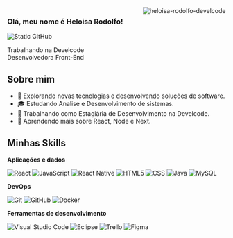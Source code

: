 <img align='right' src="https://github-readme-stats.vercel.app/api?username=heloisa-rodolfo-develcode&show_icons=true&title_color=783c00&text_color=af552e&icon_color=783c00&bg_color=f8efd4&cache_seconds=2300" alt="heloisa-rodolfo-develcode">

### Olá, meu nome é Heloisa Rodolfo!

<img src="https://img.shields.io/static/v1?label=Overview&message=Heloisa Rodolfo&color=f8efd4&style=for-the-badge&logo=GitHub" alt="Static GitHub">

<p>Trabalhando na Develcode<br/> Desenvolvedora Front-End</p>


## Sobre mim

- 🤔 Explorando novas tecnologias e desenvolvendo soluções de software.
- 🎓 Estudando Analise e Desenvolvimento de sistemas.
- 💼 Trabalhando como Estagiária de Desenvolvimento na Develcode.
- 🌱 Aprendendo mais sobre React, Node e Next.

## Minhas Skills

**Aplicações e dados**

![React](https://img.shields.io/badge/-React-333333?style=flat&logo=react)
![JavaScript](https://img.shields.io/badge/-JavaScript-333333?style=flat&logo=javascript)
![React Native](https://img.shields.io/badge/-React%20Native-333333?style=flat&logo=react)
![HTML5](https://img.shields.io/badge/-HTML5-333333?style=flat&logo=HTML5)
![CSS](https://img.shields.io/badge/-CSS-333333?style=flat&logo=CSS3&logoColor=1572B6)
![Java](https://img.shields.io/badge/-Java-333333?style=flat&logo=Java&logoColor=007396)
![MySQL](https://img.shields.io/badge/-MySQL-333333?style=flat&logo=mysql)

**DevOps**

![Git](https://img.shields.io/badge/-Git-333333?style=flat&logo=git)
![GitHub](https://img.shields.io/badge/-GitHub-333333?style=flat&logo=github)
![Docker](https://img.shields.io/badge/-Docker-333333?style=flat&logo=docker)

**Ferramentas de desenvolvimento**

![Visual Studio Code](https://img.shields.io/badge/-Visual%20Studio%20Code-333333?style=flat&logo=visual-studio-code&logoColor=007ACC)
![Eclipse](https://img.shields.io/badge/-Eclipse-333333?style=flat&logo=eclipse-ide&logoColor=2C2255)
![Trello](https://img.shields.io/badge/-Trello-333333?style=flat&logo=trello&logoColor=007ACC)
![Figma](https://img.shields.io/badge/-Figma-333333?style=flat&logo=figma&logoColor=007ACC)

<br/>
